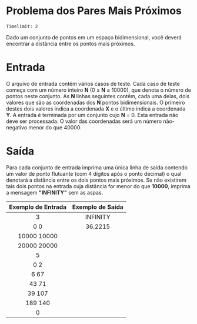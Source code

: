# Problema dos Pares Mais Próximos

    Timelimit: 2

Dado um conjunto de pontos em um espaço bidimensional, você deverá encontrar a distância entre os pontos mais próximos.

 # Entrada

 O arquivo de entrada contém vários casos de teste. Cada caso de teste começa com um número inteiro **N** (0 ≤ **N** ≤ 10000), que denota o número de pontos neste conjunto. As **N** linhas seguintes contêm, cada uma delas, dois valores que são as coordenadas dos **N** pontos bidimensionais. O primeiro destes dois valores indica a coordenada **X** e o último indica a coordenada **Y**. A entrada é terminada por um conjunto cujo **N** = 0. Esta entrada não deve ser processada. O valor das coordenadas será um número não-negativo menor do que 40000.

 # Saída

 Para cada conjunto de entrada imprima uma única linha de saída contendo um valor de ponto flutuante (com 4 dígitos após o ponto decimal) o qual denotará a distância entre os dois pontos mais próximos. Se não existirem tais dois pontos na entrada cuja distância for menor do que **10000**, imprima a mensagem **"INFINITY"** sem as aspas.

| Exemplo de Entrada	| Exemplo de Saída|
|        :-:            |        :-:       |
3                       |   INFINITY
0 0                     |    36.2215
10000 10000             |
20000 20000             |
5                       |
0 2                     |
6 67                    |
43 71                   |
39 107                  |
189 140                 |
0                       |


